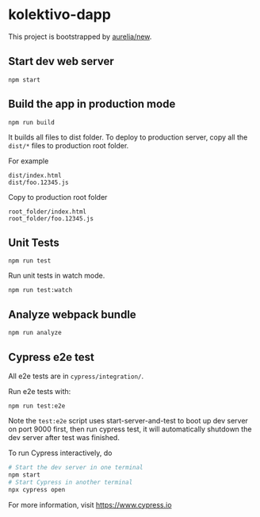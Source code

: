 # kolektivo-dapp

This project is bootstrapped by [aurelia/new](https://github.com/aurelia/new).

## Start dev web server

    npm start

## Build the app in production mode

    npm run build

It builds all files to dist folder. To deploy to production server, copy all the `dist/*` files to production root folder.

For example
```
dist/index.html
dist/foo.12345.js
```
Copy to production root folder
```
root_folder/index.html
root_folder/foo.12345.js
```

## Unit Tests

    npm run test

Run unit tests in watch mode.

    npm run test:watch


## Analyze webpack bundle

    npm run analyze

## Cypress e2e test

All e2e tests are in `cypress/integration/`.

Run e2e tests with:

    npm run test:e2e

Note the `test:e2e` script uses start-server-and-test to boot up dev server on port 9000 first, then run cypress test, it will automatically shutdown the dev server after test was finished.

To run Cypress interactively, do

```bash
# Start the dev server in one terminal
npm start
# Start Cypress in another terminal
npx cypress open
```

For more information, visit https://www.cypress.io
